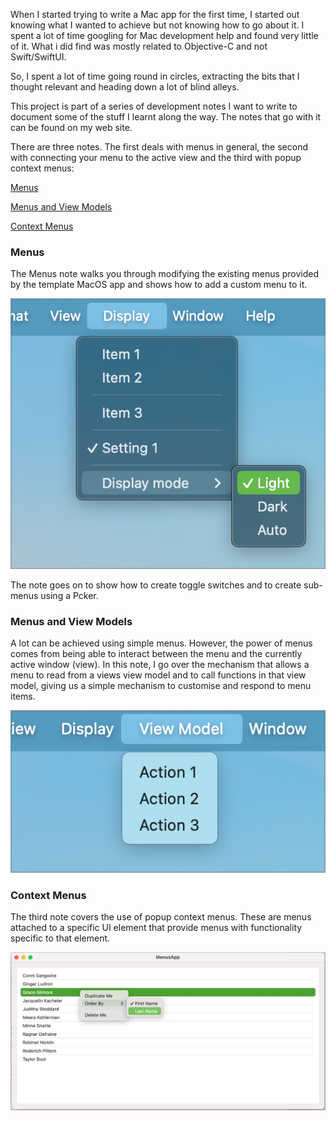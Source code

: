 When I started trying to write a Mac app for the first time, I started out knowing what I wanted to achieve but not knowing how to go about it. I spent a lot of time googling for Mac development help and found very little of it. What i did find was mostly related to Objective-C and not Swift/SwiftUI.

So, I spent a lot of time going round in circles, extracting the bits that I thought relevant and heading down a lot of blind alleys.

This project is part of a series of development notes I want to write to document some of the stuff I learnt along the way. The notes that go with it can be found on my web site.

There are three notes. The first deals with menus in general, the second with connecting your menu to the active view and the third with popup context menus:

[Menus](http://www.sabarnett.co.uk/blogPage.php?id=menus)

[Menus and View Models](http://www.sabarnett.co.uk/blogPage.php?id=menuViewModel)

[Context Menus](http://www.sabarnett.co.uk/blogPage.php?id=contextMenus)

### Menus

The Menus note walks you through modifying the existing menus provided by the template MacOS app and shows how to add a custom menu to it.

![Display menu](displayMenu.png)

The note goes on to show how to create toggle switches and to create sub-menus using a Pcker.

### Menus and View Models

A lot can be achieved using simple menus. However, the power of menus comes from being able to interact between the menu and the currently active window (view). In this note, I go over the mechanism that allows a menu to read from a views view model and to call functions in that view model, giving us a simple mechanism to customise and respond to menu items.

![View Model Menu](viewModelMenu.png)

### Context Menus

The third note covers the use of popup context menus. These are menus attached to a specific UI element that provide menus with functionality specific to that element.

![Context Menus](contextMenu.png)

